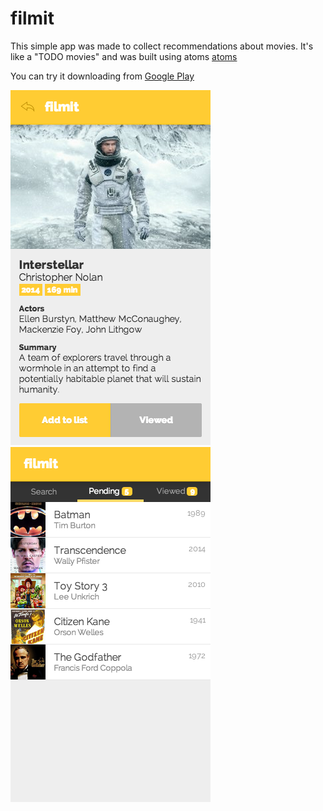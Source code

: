 filmit
=======

This simple app was made to collect recommendations about movies.
It's like a "TODO movies" and was built using atoms
[atoms](http://atoms.tapquo.com)

You can try it downloading from
[Google Play](https://play.google.com/store/apps/details?id=com.cataflu.filmit)

![image](assets/img/screen-1.png)
![image](assets/img/screen-3.png)
